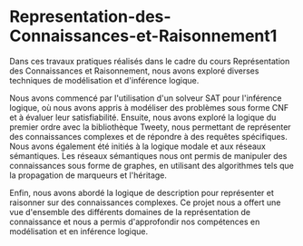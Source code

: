 # Representation-des-Connaissances-et-Raisonnement1


Dans ces travaux pratiques réalisés dans le cadre du cours Représentation des Connaissances et Raisonnement, nous avons exploré diverses techniques de modélisation et d'inférence logique.

Nous avons commencé par l'utilisation d'un solveur SAT pour l'inférence logique, où nous avons appris à modéliser des problèmes sous forme CNF et à évaluer leur satisfiabilité. Ensuite, nous avons exploré la logique du premier ordre avec la bibliothèque Tweety, nous permettant
de représenter des connaissances complexes et de répondre à des requêtes spécifiques. Nous
avons également été initiés à la logique modale et aux réseaux sémantiques. Les réseaux
sémantiques nous ont permis de manipuler des connaissances sous forme de graphes, en
utilisant des algorithmes tels que la propagation de marqueurs et l'héritage. 

Enfin, nous avons abordé la logique de description pour représenter et raisonner sur des connaissances complexes. Ce projet nous a offert une vue d'ensemble des différents domaines de la représentation de connaissance et nous a permis d'approfondir nos compétences en modélisation et en inférence logique.
